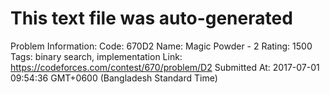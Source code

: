# This text file was auto-generated

Problem Information:
Code: 670D2
Name: Magic Powder - 2
Rating: 1500
Tags: binary search, implementation
Link: https://codeforces.com/contest/670/problem/D2
Submitted At: 2017-07-01 09:54:36 GMT+0600 (Bangladesh Standard Time)